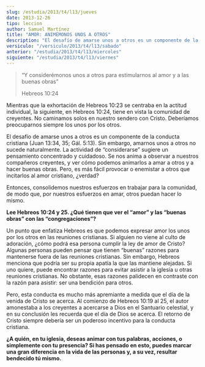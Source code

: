 ```yaml
---
slug: /estudia/2013/t4/l13/jueves
date: 2013-12-26
tipo: leccion
author: Samuel Martínez
title: "AMOR: ANIMÉMONOS UNOS A OTROS"
description: "El desafío de amarse unos a otros es un componente de la conducta cristiana (Juan 13:34, 35; Gál. 5:13). Sin embargo, amarnos unos a otros no sucede naturalmente. La actividad de “considerarse” sugiere un pensamiento concentrado y cuidadoso."
versiculo: "/versiculo/2013/t4/l13/sabado"
anterior: "/estudia/2013/t4/l13/miercoles"
siguiente: "/estudia/2013/t4/l13/viernes"
---
```


> “Y considerémonos unos a otros para estimularnos al amor y a las buenas obras”
>
> Hebreos 10:24

Mientras que la exhortación de Hebreos 10:23 se centraba en la actitud individual, la siguiente, en Hebreos 10:24, tiene en vista la comunidad de creyentes. No caminamos solos en nuestro sendero con Cristo. Deberíamos preocuparnos siempre los unos por los otros.

El desafío de amarse unos a otros es un componente de la conducta cristiana (Juan 13:34, 35; Gál. 5:13). Sin embargo, amarnos unos a otros no sucede naturalmente. La actividad de “considerarse” sugiere un pensamiento concentrado y cuidadoso. Se nos anima a observar a nuestros compañeros creyentes, y ver cómo podemos animarlos a amar a otros y a hacer buenas obras. Pero, es más fácil provocar o enemistar a otros que incitarlos al amor cristiano, ¿verdad?

Entonces, consolidemos nuestros esfuerzos en trabajar para la comunidad, de modo que, por nuestros esfuerzos en amar, otros puedan hacer lo mismo.

**Lee Hebreos 10:24 y 25. ¿Qué tienen que ver el “amor” y las “buenas obras” con las “congregaciones”?**

Un punto que enfatiza Hebreos es que podemos expresar amor los unos por los otros en las reuniones cristianas. Si alguien no viene al culto de adoración, ¿cómo podrá esa persona cumplir la ley de amor de Cristo? Algunas personas pueden pensar que tienen “buenas” razones para mantenerse fuera de las reuniones cristianas. Sin embargo, Hebreos menciona que podría ser su propia apatía la que las mantiene alejadas. Si uno quiere, puede encontrar razones para evitar asistir a la iglesia u otras reuniones cristianas. No obstante, esas razones palidecen en contraste con la razón para asistir: ser una bendición para otros.

Pero, esta conducta es mucho más apremiante a medida que el día de la venida de Cristo se acerca. Al comienzo de Hebreos 10:19 al 25, el autor amonestaba a los creyentes a acercarse a Dios en el Santuario celestial, y en su conclusión les recuerda que el día de Dios se acerca. El retorno de Cristo siempre debería ser un poderoso incentivo para la conducta cristiana.

**¿A quién, en tu iglesia, deseas animar con tus palabras, acciones, o simplemente con tu presencia? Si has pensado en esto, puedes marcar una gran diferencia en la vida de las personas y, a su vez, resultar bendecido tú mismo.**
